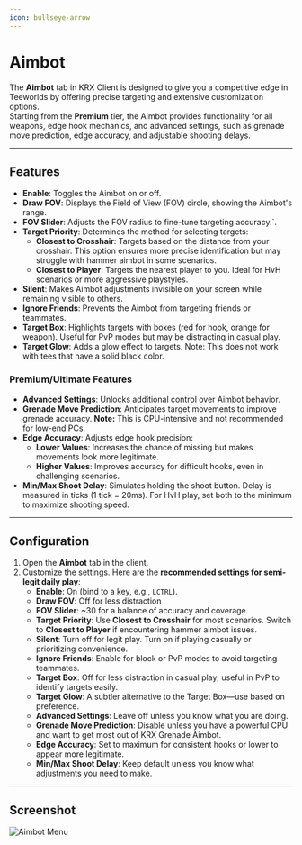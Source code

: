 ```yaml
---
icon: bullseye-arrow
---
```


# Aimbot

The **Aimbot** tab in KRX Client is designed to give you a competitive edge in Teeworlds by offering precise targeting and extensive customization options.   
Starting from the **Premium** tier, the Aimbot provides functionality for all weapons, edge hook mechanics, and advanced settings, such as grenade move prediction, edge accuracy, and adjustable shooting delays.

---

## **Features**

- **Enable**: Toggles the Aimbot on or off.
- **Draw FOV**: Displays the Field of View (FOV) circle, showing the Aimbot's range.
- **FOV Slider**: Adjusts the FOV radius to fine-tune targeting accuracy.`.
- **Target Priority**: Determines the method for selecting targets:
  - **Closest to Crosshair**: Targets based on the distance from your crosshair. This option ensures more precise identification but may struggle with hammer aimbot in some scenarios.
  - **Closest to Player**: Targets the nearest player to you. Ideal for HvH scenarios or more aggressive playstyles.
- **Silent**: Makes Aimbot adjustments invisible on your screen while remaining visible to others.
- **Ignore Friends**: Prevents the Aimbot from targeting friends or teammates.
- **Target Box**: Highlights targets with boxes (red for hook, orange for weapon). Useful for PvP modes but may be distracting in casual play.
- **Target Glow**: Adds a glow effect to targets. Note: This does not work with tees that have a solid black color.

### **Premium/Ultimate Features**
- **Advanced Settings**: Unlocks additional control over Aimbot behavior.
- **Grenade Move Prediction**: Anticipates target movements to improve grenade accuracy. **Note:** This is CPU-intensive and not recommended for low-end PCs.
- **Edge Accuracy**: Adjusts edge hook precision:
  - **Lower Values**: Increases the chance of missing but makes movements look more legitimate.
  - **Higher Values**: Improves accuracy for difficult hooks, even in challenging scenarios.
- **Min/Max Shoot Delay**: Simulates holding the shoot button. Delay is measured in ticks (1 tick = 20ms). For HvH play, set both to the minimum to maximize shooting speed.

---

## **Configuration**

1. Open the **Aimbot** tab in the client.
2. Customize the settings. Here are the **recommended settings for semi-legit daily play**:
   - **Enable**: On (bind to a key, e.g., `LCTRL`).
   - **Draw FOV**: Off for less distraction
   - **FOV Slider**: ~30 for a balance of accuracy and coverage.
   - **Target Priority**: Use **Closest to Crosshair** for most scenarios. Switch to **Closest to Player** if encountering hammer aimbot issues.
   - **Silent**: Turn off for legit play. Turn on if playing casually or prioritizing convenience.
   - **Ignore Friends**: Enable for block or PvP modes to avoid targeting teammates.
   - **Target Box**: Off for less distraction in casual play; useful in PvP to identify targets easily.
   - **Target Glow**: A subtler alternative to the Target Box—use based on preference.
   - **Advanced Settings**: Leave off unless you know what you are doing.
   - **Grenade Move Prediction**: Disable unless you have a powerful CPU and want to get most out of KRX Grenade Aimbot.
   - **Edge Accuracy**: Set to maximum for consistent hooks or lower to appear more legitimate.
   - **Min/Max Shoot Delay**: Keep default unless you know what adjustments you need to make.

---

## **Screenshot**
![Aimbot Menu](https://raw.githubusercontent.com/Krixx1337/krxclient-docs/refs/heads/main/images/aimbot-menu.png)
